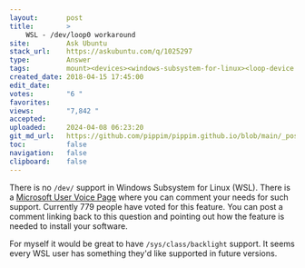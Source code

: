 ```yaml
---
layout:       post
title:        >
    WSL - /dev/loop0 workaround
site:         Ask Ubuntu
stack_url:    https://askubuntu.com/q/1025297
type:         Answer
tags:         mount><devices><windows-subsystem-for-linux><loop-device
created_date: 2018-04-15 17:45:00
edit_date:    
votes:        "6 "
favorites:    
views:        "7,842 "
accepted:     
uploaded:     2024-04-08 06:23:20
git_md_url:   https://github.com/pippim/pippim.github.io/blob/main/_posts/2018/2018-04-15-WSL-_dev_loop0-workaround.md
toc:          false
navigation:   false
clipboard:    false
---
```


There is no `/dev/` support in Windows Subsystem for Linux (WSL). There is a [Microsoft User Voice Page][1] where you can comment your needs for such support. Currently 779 people have voted for this feature. You can post a comment linking back to this question and pointing out how the feature is needed to install your software.

For myself it would be great to have `/sys/class/backlight` support. It seems every WSL user has something they'd like supported in future versions.


  [1]: https://wpdev.uservoice.com/forums/266908-command-prompt-console-windows-subsystem-for-l/suggestions/13818042-support-mounting-xfs-ext2-ext3-ext4-etc-partition
